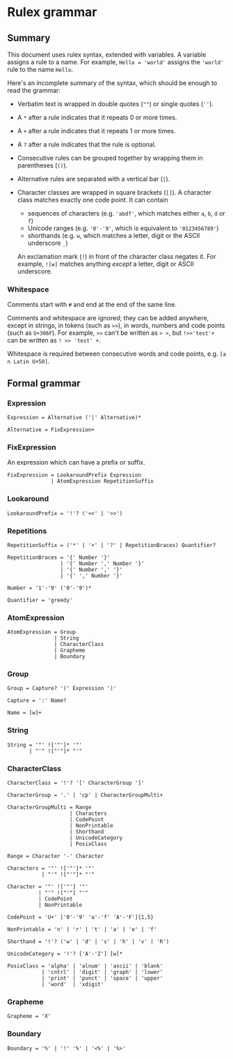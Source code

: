 # Rulex grammar

## Summary

This document uses rulex syntax, extended with variables. A variable assigns a rule to a name.
For example, `Hello = 'world'` assigns the `'world'` rule to the name `Hello`.

Here's an incomplete summary of the syntax, which should be enough to read the grammar:

- Verbatim text is wrapped in double quotes (`""`) or single quotes (`''`).

- A `*` after a rule indicates that it repeats 0 or more times.

- A `+` after a rule indicates that it repeats 1 or more times.

- A `?` after a rule indicates that the rule is optional.

- Consecutive rules can be grouped together by wrapping them in parentheses (`()`).

- Alternative rules are separated with a vertical bar (`|`).

- Character classes are wrapped in square brackets (`[]`).
  A character class matches exactly one code point. It can contain

  - sequences of characters (e.g. `'abdf'`, which matches either `a`, `b`, `d` or `f`)
  - Unicode ranges (e.g. `'0'-'9'`, which is equivalent to `'0123456789'`)
  - shorthands (e.g. `w`, which matches a letter, digit or the ASCII underscore `_`)

  An exclamation mark (`!`) in front of the character class negates it. For example, `![w]` matches
  anything _except_ a letter, digit or ASCII underscore.

### Whitespace

Comments start with `#` and end at the end of the same line.

Comments and whitespace are ignored; they can be added anywhere, except in strings, in tokens
(such as `>>`), in words, numbers and code points (such as `U+306F`). For example, `>>` can't be
written as `> >`, but `!>>'test'+` can be written as `! >> 'test' +`.

Whitespace is required between consecutive words and code points, e.g. `[a n Latin U+50]`.

## Formal grammar

### Expression

```
Expression = Alternative ('|' Alternative)*

Alternative = FixExpression+
```

### FixExpression

An expression which can have a prefix or suffix.

```
FixExpression = LookaroundPrefix Expression
              | AtomExpression RepetitionSuffix
```

### Lookaround

```
LookaroundPrefix = '!'? ('<<' | '>>')
```

### Repetitions

```
RepetitionSuffix = ('*' | '+' | '?' | RepetitionBraces) Quantifier?

RepetitionBraces = '{' Number '}'
                 | '{' Number ',' Number '}'
                 | '{' Number ',' '}'
                 | '{' ',' Number '}'

Number = '1'-'9' ('0'-'9')*

Quantifier = 'greedy'
```

### AtomExpression

```
AtomExpression = Group
               | String
               | CharacterClass
               | Grapheme
               | Boundary
```

### Group

```
Group = Capture? '(' Expression ')'

Capture = ':' Name?

Name = [w]+
```

### String

```
String = '"' !['"']* '"'
       | "'" !["'"]* "'"
```

### CharacterClass

```
CharacterClass = '!'? '[' CharacterGroup ']'

CharacterGroup = '.' | 'cp' | CharacterGroupMulti+

CharacterGroupMulti = Range
                    | Characters
                    | CodePoint
                    | NonPrintable
                    | Shorthand
                    | UnicodeCategory
                    | PosixClass

Range = Character '-' Character

Characters = '"' !['"']* '"'
           | "'" !["'"]* "'"

Character = '"' !['"'] '"'
          | "'" !["'"] "'"
          | CodePoint
          | NonPrintable

CodePoint = 'U+' ['0'-'9' 'a'-'f' 'A'-'F']{1,5}

NonPrintable = 'n' | 'r' | 't' | 'a' | 'e' | 'f'

Shorthand = '!'? ('w' | 'd' | 's' | 'h' | 'v' | 'R')

UnicodeCategory = '!'? ['A'-'Z'] [w]*

PosixClass = 'alpha' | 'alnum' | 'ascii' | 'blank'
           | 'cntrl' | 'digit' | 'graph' | 'lower'
           | 'print' | 'punct' | 'space' | 'upper'
           | 'word'  | 'xdigit'
```

### Grapheme

```
Grapheme = 'X'
```

### Boundary

```
Boundary = '%' | '!' '%' | '<%' | '%>'
```
